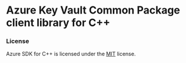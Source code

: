 # Azure Key Vault Common Package client library for C++

### License

Azure SDK for C++ is licensed under the [MIT](https://github.com/Azure/azure-sdk-for-cpp/blob/master/LICENSE.txt) license.